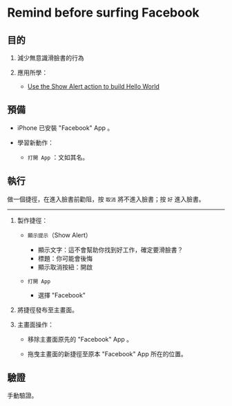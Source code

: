 # Remind before surfing Facebook


## 目的


1. 減少無意識滑臉書的行為

1. 應用所學：

   * [Use the Show Alert action to build Hello World](https://github.com/LPenny-github/CellPhoneAppNotepad/blob/main/iPhone/Shortcuts/Hello-world/Use-the-Show-Alert-action.md)


## 預備


* iPhone 已安裝 "Facebook" App 。

* 學習新動作：

  * `打開 App` ：文如其名。


## 執行


做一個捷徑，在進入臉書前勸阻，按 `取消` 將不進入臉書；按 `好` 進入臉書。

---

1. 製作捷徑：

   * `顯示提示`（Show Alert）

     * 顯示文字：這不會幫助你找到好工作，確定要滑臉書？
     * 標題：你可能會後悔
     * 顯示取消按紐：開啟

   * `打開 App`

     * 選擇 "Facebook"

2. 將捷徑發布至主畫面。

3. 主畫面操作：

   * 移除主畫面原先的 "Facebook" App 。

   * 拖曳主畫面的新捷徑至原本 "Facebook" App 所在的位置。


## 驗證

手動驗證。